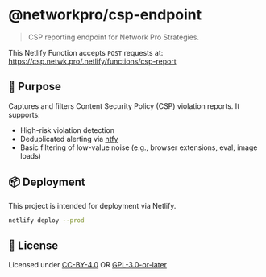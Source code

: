 # @networkpro/csp-endpoint

> CSP reporting endpoint for Network Pro Strategies.

This Netlify Function accepts `POST` requests at:  
<https://csp.netwk.pro/.netlify/functions/csp-report>

## 🔐 Purpose

Captures and filters Content Security Policy (CSP) violation reports. It supports:

- High-risk violation detection
- Deduplicated alerting via [ntfy](https://ntfy.sh/)
- Basic filtering of low-value noise (e.g., browser extensions, eval, image loads)

## 📦 Deployment

This project is intended for deployment via Netlify.

```bash
netlify deploy --prod
```

## 📜 License

Licensed under [CC-BY-4.0](LICENSES/CC-BY-4.0.txt) OR [GPL-3.0-or-later](LICENSES/COPYING.txt)
